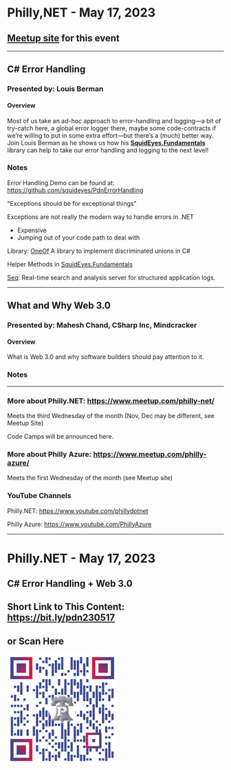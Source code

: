 # Philly,NET - May 17, 2023

## [Meetup site](https://www.meetup.com/philly-net/events/293263260/) for this event

***

## C# Error Handling

### Presented by: Louis Berman

#### Overview
Most of us take an ad-hoc approach to error-handling and logging—a bit of try-catch here, a global error logger there, maybe some code-contracts if we’re willing to put in some extra effort—but there’s a (much) better way. Join Louis Berman as he shows us how his [**SquidEyes.Fundamentals**](https://github.com/squideyes/Fundamentals) library can help to take our error handling and logging to the next level!

### Notes
Error Handling Demo can be found at:
https://github.com/squideyes/PdnErrorHandling


"Exceptions should be for exceptional things"

Exceptions are not really the modern way to handle errors in .NET
- Expensive
- Jumping out of your code path to deal with

Library: [OneOf](https://github.com/mcintyre321/OneOf/)
A library to implement discriminated unions in C#

Helper Methods in [SquidEyes.Fundamentals](https://github.com/squideyes/Fundamentals)

[Seq](https://docs.datalust.co/docs/an-overview-of-seq): Real-time search and analysis server for structured application logs.

***

## What and Why Web 3.0

### Presented by: Mahesh Chand, CSharp Inc, Mindcracker

#### Overview
What is Web 3.0 and why software builders should pay attention to it.

### Notes

***

### More about Philly.NET: https://www.meetup.com/philly-net/
Meets the third Wednesday of the month (Nov, Dec may be different, see Meetup Site)

Code Camps will be announced here.

### More about Philly Azure: https://www.meetup.com/philly-azure/
Meets the first Wednesday of the month (see Meetup site)

### YouTube Channels
Philly.NET: https://www.youtube.com/phillydotnet

Philly Azure: https://www.youtube.com/PhillyAzure

***
# Philly.NET - May 17, 2023

## C# Error Handling + Web 3.0

## Short Link to This Content: https://bit.ly/pdn230517

## or Scan Here
<img src="images\pdn230517.png" alt="QR Code for direct link to this page" width="256"/>
